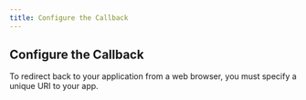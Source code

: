 ```yaml
---
title: Configure the Callback
---
```

## Configure the Callback

To redirect back to your application from a web browser, you must specify a unique URI to your app.

<StackSelector snippet="configurescheme"/>

<NextSectionLink/>
